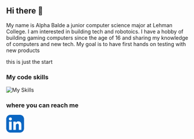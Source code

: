 ## Hi there 👋

My name is Alpha Balde a junior computer science major at Lehman College. I am interested in building tech and robotoics. I have a hobby of building gaming computers since the age of 16 and sharing my knowledge of computers and new tech. My goal is to have first hands on testing with new products 

this is just the start


### My code skills 
![My Skills](https://skillicons.dev/icons?i=js,html,css,wasm)

### where you can reach me

<a href = "https://www.linkedin.com/in/alpha--balde/" /> <img src = "https://github.com/tandpfun/skill-icons/raw/main/icons/LinkedIn.svg" height = "48" />


